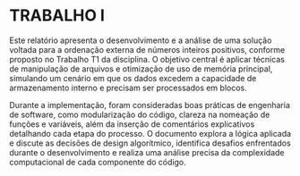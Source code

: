 
# TRABALHO I

Este relatório apresenta o desenvolvimento e a análise de uma solução voltada para a ordenação externa de números inteiros positivos, conforme proposto no Trabalho T1 da disciplina. O objetivo central é aplicar técnicas de manipulação de arquivos e otimização de uso de memória principal, simulando um cenário em que os dados excedem a capacidade de armazenamento interno e precisam ser processados em blocos.

Durante a implementação, foram consideradas boas práticas de engenharia de software, como modularização do código, clareza na nomeação de funções e variáveis, além da inserção de comentários explicativos detalhando cada etapa do processo. O  documento explora a lógica aplicada e discute as decisões de design algorítmico, identifica desafios enfrentados durante o desenvolvimento e realiza uma análise precisa da complexidade computacional de cada componente do código.